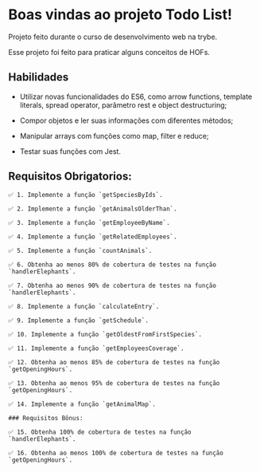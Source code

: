 # Boas vindas ao projeto Todo List!
  Projeto feito durante o curso de desenvolvimento web na trybe.

  Esse projeto foi feito para praticar alguns conceitos de HOFs.

## Habilidades
- Utilizar novas funcionalidades do ES6, como arrow functions, template literals, spread operator, parâmetro rest e object destructuring;

- Compor objetos e ler suas informações com diferentes métodos;

- Manipular arrays com funções como map, filter e reduce;

- Testar suas funções com Jest.

## Requisitos Obrigatorios:

    ✅ 1. Implemente a função `getSpeciesByIds`.

    ✅ 2. Implemente a função `getAnimalsOlderThan`.

    ✅ 3. Implemente a função `getEmployeeByName`.

    ✅ 4. Implemente a função `getRelatedEmployees`.

    ✅ 5. Implemente a função `countAnimals`.

    ✅ 6. Obtenha ao menos 80% de cobertura de testes na função `handlerElephants`.

    ✅ 7. Obtenha ao menos 90% de cobertura de testes na função `handlerElephants`.

    ✅ 8. Implemente a função `calculateEntry`.

    ✅ 9. Implemente a função `getSchedule`.

    ✅ 10. Implemente a função `getOldestFromFirstSpecies`.

    ✅ 11. Implemente a função `getEmployeesCoverage`.

    ✅ 12. Obtenha ao menos 85% de cobertura de testes na função `getOpeningHours`.

    ✅ 13. Obtenha ao menos 95% de cobertura de testes na função `getOpeningHours`.

    ✅ 14. Implemente a função `getAnimalMap`.
    
    ### Requisitos Bônus:
    
    ✅ 15. Obtenha 100% de cobertura de testes na função `handlerElephants`.
    
    ✅ 16. Obtenha ao menos 100% de cobertura de testes na função `getOpeningHours`.
